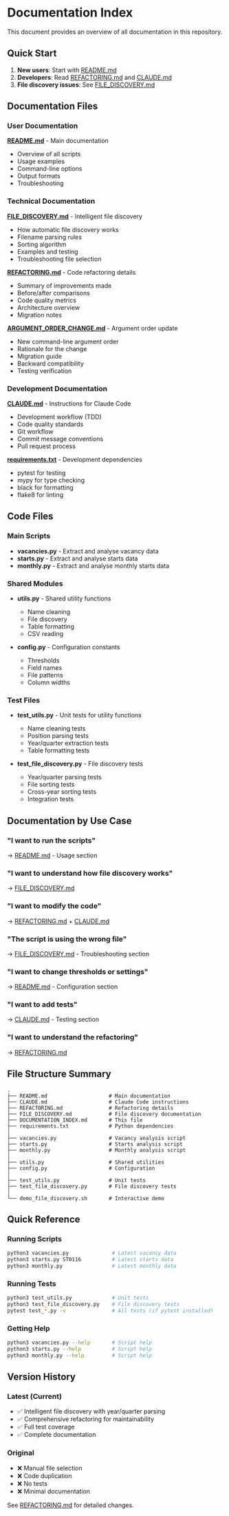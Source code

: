 # Documentation Index

This document provides an overview of all documentation in this repository.

## Quick Start

1. **New users**: Start with [README.md](README.md)
2. **Developers**: Read [REFACTORING.md](REFACTORING.md) and [CLAUDE.md](CLAUDE.md)
3. **File discovery issues**: See [FILE_DISCOVERY.md](FILE_DISCOVERY.md)

## Documentation Files

### User Documentation

**[README.md](README.md)** - Main documentation
- Overview of all scripts
- Usage examples
- Command-line options
- Output formats
- Troubleshooting

### Technical Documentation

**[FILE_DISCOVERY.md](FILE_DISCOVERY.md)** - Intelligent file discovery
- How automatic file discovery works
- Filename parsing rules
- Sorting algorithm
- Examples and testing
- Troubleshooting file selection

**[REFACTORING.md](REFACTORING.md)** - Code refactoring details
- Summary of improvements made
- Before/after comparisons
- Code quality metrics
- Architecture overview
- Migration notes

**[ARGUMENT_ORDER_CHANGE.md](ARGUMENT_ORDER_CHANGE.md)** - Argument order update
- New command-line argument order
- Rationale for the change
- Migration guide
- Backward compatibility
- Testing verification

### Development Documentation

**[CLAUDE.md](CLAUDE.md)** - Instructions for Claude Code
- Development workflow (TDD)
- Code quality standards
- Git workflow
- Commit message conventions
- Pull request process

**[requirements.txt](requirements.txt)** - Development dependencies
- pytest for testing
- mypy for type checking
- black for formatting
- flake8 for linting

## Code Files

### Main Scripts

- **vacancies.py** - Extract and analyse vacancy data
- **starts.py** - Extract and analyse starts data
- **monthly.py** - Extract and analyse monthly starts data

### Shared Modules

- **utils.py** - Shared utility functions
  - Name cleaning
  - File discovery
  - Table formatting
  - CSV reading

- **config.py** - Configuration constants
  - Thresholds
  - Field names
  - File patterns
  - Column widths

### Test Files

- **test_utils.py** - Unit tests for utility functions
  - Name cleaning tests
  - Position parsing tests
  - Year/quarter extraction tests
  - Table formatting tests

- **test_file_discovery.py** - File discovery tests
  - Year/quarter parsing tests
  - File sorting tests
  - Cross-year sorting tests
  - Integration tests

## Documentation by Use Case

### "I want to run the scripts"
→ [README.md](README.md) - Usage section

### "I want to understand how file discovery works"
→ [FILE_DISCOVERY.md](FILE_DISCOVERY.md)

### "I want to modify the code"
→ [REFACTORING.md](REFACTORING.md) + [CLAUDE.md](CLAUDE.md)

### "The script is using the wrong file"
→ [FILE_DISCOVERY.md](FILE_DISCOVERY.md) - Troubleshooting section

### "I want to change thresholds or settings"
→ [README.md](README.md) - Configuration section

### "I want to add tests"
→ [CLAUDE.md](CLAUDE.md) - Testing section

### "I want to understand the refactoring"
→ [REFACTORING.md](REFACTORING.md)

## File Structure Summary

```
.
├── README.md                    # Main documentation
├── CLAUDE.md                    # Claude Code instructions
├── REFACTORING.md               # Refactoring details
├── FILE_DISCOVERY.md            # File discovery documentation
├── DOCUMENTATION_INDEX.md       # This file
├── requirements.txt             # Python dependencies
│
├── vacancies.py                 # Vacancy analysis script
├── starts.py                    # Starts analysis script
├── monthly.py                   # Monthly analysis script
│
├── utils.py                     # Shared utilities
├── config.py                    # Configuration
│
├── test_utils.py                # Unit tests
├── test_file_discovery.py       # File discovery tests
│
└── demo_file_discovery.sh       # Interactive demo
```

## Quick Reference

### Running Scripts
```bash
python3 vacancies.py              # Latest vacancy data
python3 starts.py ST0116          # Latest starts data
python3 monthly.py                # Latest monthly data
```

### Running Tests
```bash
python3 test_utils.py             # Unit tests
python3 test_file_discovery.py    # File discovery tests
pytest test_*.py -v               # All tests (if pytest installed)
```

### Getting Help
```bash
python3 vacancies.py --help       # Script help
python3 starts.py --help          # Script help
python3 monthly.py --help         # Script help
```

## Version History

### Latest (Current)
- ✅ Intelligent file discovery with year/quarter parsing
- ✅ Comprehensive refactoring for maintainability
- ✅ Full test coverage
- ✅ Complete documentation

### Original
- ❌ Manual file selection
- ❌ Code duplication
- ❌ No tests
- ❌ Minimal documentation

See [REFACTORING.md](REFACTORING.md) for detailed changes.
